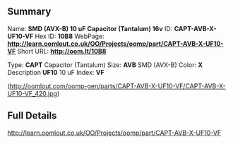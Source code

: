 

 ## Summary
Name: __SMD (AVX-B) 10 uF Capacitor (Tantalum) 16v__
ID: __CAPT-AVB-X-UF10-VF__
Hex ID: __10B8__
WebPage: __http://learn.oomlout.co.uk/OO/Projects/oomp/part/CAPT-AVB-X-UF10-VF__
Short URL: __http://oom.lt/10B8__

Type: __CAPT__ Capacitor (Tantalum) 
Size: __AVB__ SMD (AVX-B) 
Color: __X__  
Description __UF10__ 10 uF 
Index: __VF__


(http://oomlout.com/oomp-gen/parts/CAPT-AVB-X-UF10-VF/CAPT-AVB-X-UF10-VF_420.jpg)


 ## Full Details
 http://learn.oomlout.co.uk/OO/Projects/oomp/part/CAPT-AVB-X-UF10-VF














